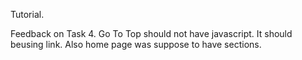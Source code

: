 Tutorial.

Feedback on Task 4.
Go To Top should not have javascript. It should beusing link. Also home page was suppose to have sections.

